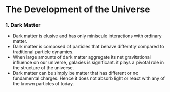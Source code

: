 # The Development of the Universe

### 1. Dark Matter
 - Dark matter is elusive and has only miniscule interactions with ordinary matter.
 - Dark matter is composed of particles that behave differntly compared to traditional particle dynamics.
 - When large amounts of dark matter aggregate its net gravitational influence on our universe, galaxies is significant. it plays
  a pivotal role in the structure of the universe.
 - Dark matter can be simply be matter that has different or no fundamental charges. Hence it does not absorb light or react with any of the known particles of today.
